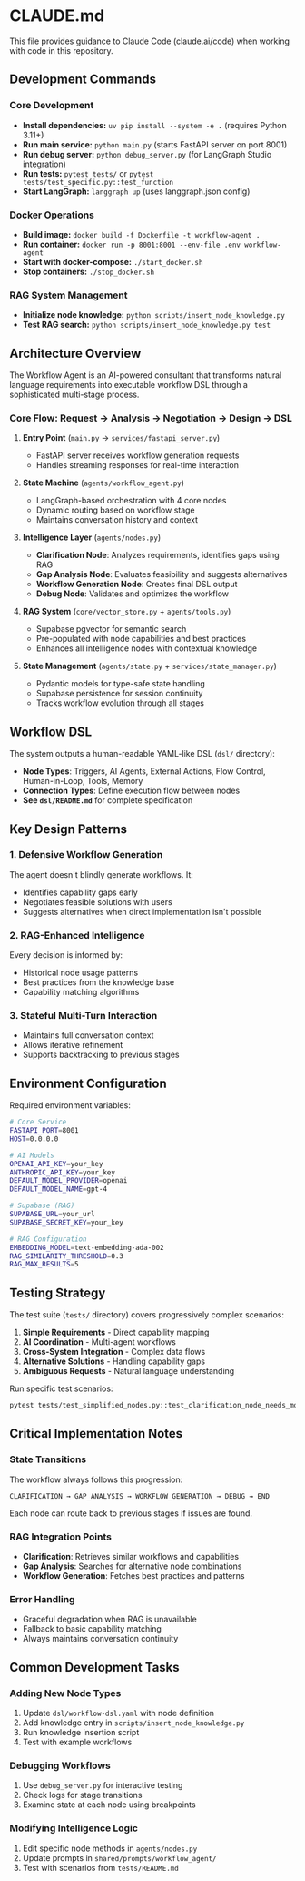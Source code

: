 # CLAUDE.md

This file provides guidance to Claude Code (claude.ai/code) when working with code in this repository.

## Development Commands

### Core Development
- **Install dependencies:** `uv pip install --system -e .` (requires Python 3.11+)
- **Run main service:** `python main.py` (starts FastAPI server on port 8001)
- **Run debug server:** `python debug_server.py` (for LangGraph Studio integration)
- **Run tests:** `pytest tests/` or `pytest tests/test_specific.py::test_function`
- **Start LangGraph:** `langgraph up` (uses langgraph.json config)

### Docker Operations
- **Build image:** `docker build -f Dockerfile -t workflow-agent .`
- **Run container:** `docker run -p 8001:8001 --env-file .env workflow-agent`
- **Start with docker-compose:** `./start_docker.sh`
- **Stop containers:** `./stop_docker.sh`

### RAG System Management
- **Initialize node knowledge:** `python scripts/insert_node_knowledge.py`
- **Test RAG search:** `python scripts/insert_node_knowledge.py test`

## Architecture Overview

The Workflow Agent is an AI-powered consultant that transforms natural language requirements into executable workflow DSL through a sophisticated multi-stage process.

### Core Flow: Request → Analysis → Negotiation → Design → DSL

1. **Entry Point** (`main.py` → `services/fastapi_server.py`)
   - FastAPI server receives workflow generation requests
   - Handles streaming responses for real-time interaction

2. **State Machine** (`agents/workflow_agent.py`)
   - LangGraph-based orchestration with 4 core nodes
   - Dynamic routing based on workflow stage
   - Maintains conversation history and context

3. **Intelligence Layer** (`agents/nodes.py`)
   - **Clarification Node**: Analyzes requirements, identifies gaps using RAG
   - **Gap Analysis Node**: Evaluates feasibility and suggests alternatives
   - **Workflow Generation Node**: Creates final DSL output
   - **Debug Node**: Validates and optimizes the workflow

4. **RAG System** (`core/vector_store.py` + `agents/tools.py`)
   - Supabase pgvector for semantic search
   - Pre-populated with node capabilities and best practices
   - Enhances all intelligence nodes with contextual knowledge

5. **State Management** (`agents/state.py` + `services/state_manager.py`)
   - Pydantic models for type-safe state handling
   - Supabase persistence for session continuity
   - Tracks workflow evolution through all stages

## Workflow DSL

The system outputs a human-readable YAML-like DSL (`dsl/` directory):
- **Node Types**: Triggers, AI Agents, External Actions, Flow Control, Human-in-Loop, Tools, Memory
- **Connection Types**: Define execution flow between nodes
- **See `dsl/README.md`** for complete specification

## Key Design Patterns

### 1. Defensive Workflow Generation
The agent doesn't blindly generate workflows. It:
- Identifies capability gaps early
- Negotiates feasible solutions with users
- Suggests alternatives when direct implementation isn't possible

### 2. RAG-Enhanced Intelligence
Every decision is informed by:
- Historical node usage patterns
- Best practices from the knowledge base
- Capability matching algorithms

### 3. Stateful Multi-Turn Interaction
- Maintains full conversation context
- Allows iterative refinement
- Supports backtracking to previous stages

## Environment Configuration

Required environment variables:
```bash
# Core Service
FASTAPI_PORT=8001
HOST=0.0.0.0

# AI Models
OPENAI_API_KEY=your_key
ANTHROPIC_API_KEY=your_key
DEFAULT_MODEL_PROVIDER=openai
DEFAULT_MODEL_NAME=gpt-4

# Supabase (RAG)
SUPABASE_URL=your_url
SUPABASE_SECRET_KEY=your_key

# RAG Configuration
EMBEDDING_MODEL=text-embedding-ada-002
RAG_SIMILARITY_THRESHOLD=0.3
RAG_MAX_RESULTS=5
```

## Testing Strategy

The test suite (`tests/` directory) covers progressively complex scenarios:

1. **Simple Requirements** - Direct capability mapping
2. **AI Coordination** - Multi-agent workflows
3. **Cross-System Integration** - Complex data flows
4. **Alternative Solutions** - Handling capability gaps
5. **Ambiguous Requests** - Natural language understanding

Run specific test scenarios:
```bash
pytest tests/test_simplified_nodes.py::test_clarification_node_needs_more_info
```

## Critical Implementation Notes

### State Transitions
The workflow always follows this progression:
```
CLARIFICATION → GAP_ANALYSIS → WORKFLOW_GENERATION → DEBUG → END
```

Each node can route back to previous stages if issues are found.

### RAG Integration Points
- **Clarification**: Retrieves similar workflows and capabilities
- **Gap Analysis**: Searches for alternative node combinations
- **Workflow Generation**: Fetches best practices and patterns

### Error Handling
- Graceful degradation when RAG is unavailable
- Fallback to basic capability matching
- Always maintains conversation continuity

## Common Development Tasks

### Adding New Node Types
1. Update `dsl/workflow-dsl.yaml` with node definition
2. Add knowledge entry in `scripts/insert_node_knowledge.py`
3. Run knowledge insertion script
4. Test with example workflows

### Debugging Workflows
1. Use `debug_server.py` for interactive testing
2. Check logs for stage transitions
3. Examine state at each node using breakpoints

### Modifying Intelligence Logic
1. Edit specific node methods in `agents/nodes.py`
2. Update prompts in `shared/prompts/workflow_agent/`
3. Test with scenarios from `tests/README.md`